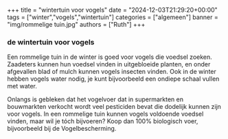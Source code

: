 +++
title = "wintertuin voor vogels"
date = "2024-12-03T21:29:20+00:00"
tags = ["winter","vogels","wintertuin"]
categories = ["algemeen"]
banner = "img/rommelige tuin.jpg"
authors = ["Ruth"]
+++

### de wintertuin voor vogels

Een rommelige tuin in de winter is goed voor vogels die voedsel zoeken. Zaadeters kunnen hun voedsel vinden in uitgebloeide planten, en onder afgevallen blad of mulch kunnen vogels insecten vinden. Ook in de winter hebben vogels water nodig, je kunt bijvoorbeeld een ondiepe schaal vullen met water. 

Onlangs is gebleken dat het vogelvoer dat in supermarkten en bouwmarkten verkocht wordt veel pesticiden bevat die dodelijk kunnen zijn voor vogels. In een rommelige tuin kunnen vogels voldoende voedsel vinden, maar wil je tóch bijvoeren? Koop dan 100% biologisch voer, bijvoorbeeld bij de Vogelbescherming.


